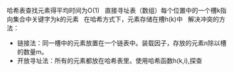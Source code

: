 哈希表查找元素得平均时间为O(1)  
直接寻址表（数组）每个位置中的一个槽k指向集合中关键字为k的元素  
在哈希方式下，元素存储在槽h(k)中  
解决冲突的方法：
- 链接法：同一槽中的元素放置在一个链表中。装载因子，存放的元素n除以槽的数量m。
- 开放寻址法：所有的元素都放在哈希表里。使用哈希函数h(k,i),探查

